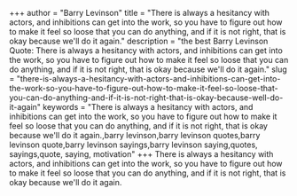 +++
author = "Barry Levinson"
title = "There is always a hesitancy with actors, and inhibitions can get into the work, so you have to figure out how to make it feel so loose that you can do anything, and if it is not right, that is okay because we'll do it again."
description = "the best Barry Levinson Quote: There is always a hesitancy with actors, and inhibitions can get into the work, so you have to figure out how to make it feel so loose that you can do anything, and if it is not right, that is okay because we'll do it again."
slug = "there-is-always-a-hesitancy-with-actors-and-inhibitions-can-get-into-the-work-so-you-have-to-figure-out-how-to-make-it-feel-so-loose-that-you-can-do-anything-and-if-it-is-not-right-that-is-okay-because-well-do-it-again"
keywords = "There is always a hesitancy with actors, and inhibitions can get into the work, so you have to figure out how to make it feel so loose that you can do anything, and if it is not right, that is okay because we'll do it again.,barry levinson,barry levinson quotes,barry levinson quote,barry levinson sayings,barry levinson saying,quotes, sayings,quote, saying, motivation"
+++
There is always a hesitancy with actors, and inhibitions can get into the work, so you have to figure out how to make it feel so loose that you can do anything, and if it is not right, that is okay because we'll do it again.

